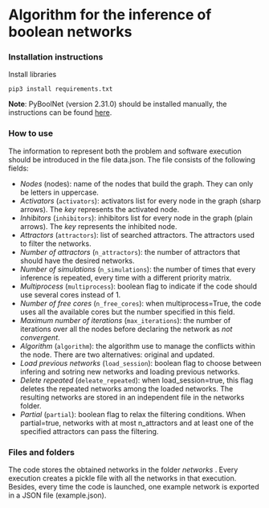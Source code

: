 # Algorithm for the inference of boolean networks

### Installation instructions
Install libraries
```
pip3 install requirements.txt
```
**Note**: PyBoolNet (version 2.31.0) should be installed manually, the instructions can be found [here](https://github.com/hklarner/PyBoolNet).

### How to use
The information to represent both the problem and software execution should be introduced in the file data.json. The file consists of the following fields:

- *Nodes* (nodes): name of the nodes that build the graph. They can only be letters in uppercase.
- *Activators* (```activators```): activators list for every node in the graph (sharp arrows). The *key* represents the activated node. 
- *Inhibitors* (```inhibitors```): inhibitors list for every node in the graph (plain arrows). The *key* represents the inhibited node. 
- *Attractors* (```attractors```): list of searched attractors. The attractors used to filter the networks.
- *Number of attractors* (```n_attractors```): the number of attractors that should have the desired networks.
- *Number of simulations* (```n_simulations```): the number of times that every inference is repeated, every time with a different priority matrix.
- *Multiprocess* (```multiprocess```): boolean flag to indicate if the code should use several cores instead of 1.
- *Number of free cores* (```n_free_cores```): when multiprocess=True, the code uses all the available cores but the number specified in this field.
- *Maximum number of iterations*  (```max_iterations```): the number of iterations over all the nodes before declaring the network as *not convergent*.
- *Algorithm* (```algorithm```): the algorithm use to manage the conflicts within the node. There are two alternatives: original and updated.
- *Load previous networks* (```load_session```): boolean flag to choose between infering and sotring new networks and loading previous networks.
- *Delete repeated* (```deleate_repeated```): when load_session=true, this flag deletes the repeated networks among the loaded networks. The resulting networks are stored in an independent file in the networks folder.
- *Partial* (```partial```): boolean flag to relax the filtering conditions. When partial=true, networks with at most n_attractors and at least one of the specified attractors can pass the filtering. 

### Files and folders

The code stores the obtained networks in the folder *networks* . Every execution creates a pickle file with all the networks in that execution. Besides, every time the code is launched, one example network is exported in a JSON file (example.json). 